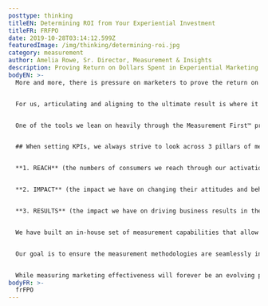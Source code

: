 ```yaml
---
posttype: thinking
titleEN: Determining ROI from Your Experiential Investment
titleFR: FRFPO
date: 2019-10-28T03:14:12.599Z
featuredImage: /img/thinking/determining-roi.jpg
category: measurement
author: Amelia Rowe, Sr. Director, Measurement & Insights
description: Proving Return on Dollars Spent in Experiential Marketing
bodyEN: >-
  More and more, there is pressure on marketers to prove the return on their dollars spent in any given channel, and experiential is no exception. But unlike most other channels, there is no industry standard or widely agreed upon way to measure XM. There isn’t a standard CPM, GRP, CPC, or established ROAS that unanimously works. Instead, clients look for guidance and expertise from their agency partner. And luckily for us (and our clients!), we at Mosaic have spent the past several years building a department that focuses solely on measuring experiential activations, and ensuring we have the right expertise, tools, and measurement methodologies to deliver a clear picture of success regardless of type of activation, business goal, category, or target consumer.


  For us, articulating and aligning to the ultimate result is where it all begins. We have a proven process called Measurement First™, which is our approach to strategy. We define the goals, and then work through various scenario planning exercises in a process we call Reverse ROI™, which in turn informs the right consumer journey map and channel strategy to deliver on that success. These insights become the launch pad for our creative team to jump off, and by working this way, it ensures we not only design great creative ideas, but great creative ideas that drive the desired attitude and behavior changes – the results.


  One of the tools we lean on heavily through the Measurement First™ process is our historical results database. We have more than 15 years of programming results across all categories, business objectives, and activation types that we leverage to establish benchmarks and norms, that in turn allow us to set targets and KPIs by channel.


  ## When setting KPIs, we always strive to look across 3 pillars of measurement


  **1. REACH** (the numbers of consumers we reach through our activation)


  **2. IMPACT** (the impact we have on changing their attitudes and behaviors)


  **3. RESULTS** (the impact we have on driving business results in the short and long term).


  We have built an in-house set of measurement capabilities that allow us to properly evaluate the effectiveness of our programs in a cost effective and time efficient manner, giving our clients access to data quickly with the ability to optimize the execution strategy while it’s still in market.


  Our goal is to ensure the measurement methodologies are seamlessly integrated into the go-to-market strategy and creative executions from the very beginning. And before we even step foot in field, we ensure all stakeholders are confidently aligned to the measurement plan, including KPIs and targets, methodologies, reporting templates and cadence.


  While measuring marketing effectiveness will forever be an evolving practice, we believe that laying a strong foundation and appreciation for measurement through our Measurement First™ philosophy has set us on a path to continue to innovate, challenge, and optimize with the ever-changing landscape that we operate within.
bodyFR: >-
  frFPO
---
```

